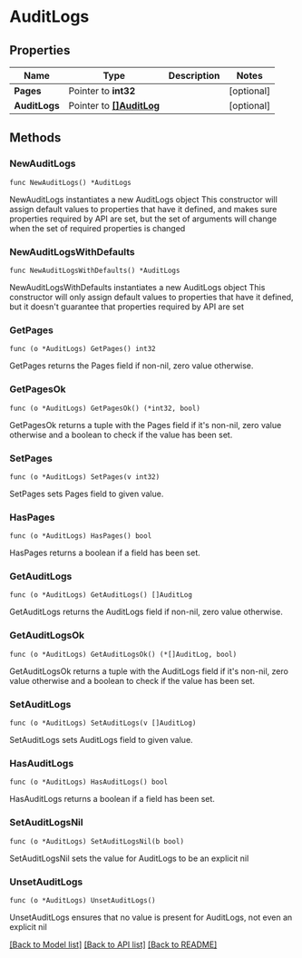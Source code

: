 # AuditLogs

## Properties

Name | Type | Description | Notes
------------ | ------------- | ------------- | -------------
**Pages** | Pointer to **int32** |  | [optional] 
**AuditLogs** | Pointer to [**[]AuditLog**](AuditLog.md) |  | [optional] 

## Methods

### NewAuditLogs

`func NewAuditLogs() *AuditLogs`

NewAuditLogs instantiates a new AuditLogs object
This constructor will assign default values to properties that have it defined,
and makes sure properties required by API are set, but the set of arguments
will change when the set of required properties is changed

### NewAuditLogsWithDefaults

`func NewAuditLogsWithDefaults() *AuditLogs`

NewAuditLogsWithDefaults instantiates a new AuditLogs object
This constructor will only assign default values to properties that have it defined,
but it doesn't guarantee that properties required by API are set

### GetPages

`func (o *AuditLogs) GetPages() int32`

GetPages returns the Pages field if non-nil, zero value otherwise.

### GetPagesOk

`func (o *AuditLogs) GetPagesOk() (*int32, bool)`

GetPagesOk returns a tuple with the Pages field if it's non-nil, zero value otherwise
and a boolean to check if the value has been set.

### SetPages

`func (o *AuditLogs) SetPages(v int32)`

SetPages sets Pages field to given value.

### HasPages

`func (o *AuditLogs) HasPages() bool`

HasPages returns a boolean if a field has been set.

### GetAuditLogs

`func (o *AuditLogs) GetAuditLogs() []AuditLog`

GetAuditLogs returns the AuditLogs field if non-nil, zero value otherwise.

### GetAuditLogsOk

`func (o *AuditLogs) GetAuditLogsOk() (*[]AuditLog, bool)`

GetAuditLogsOk returns a tuple with the AuditLogs field if it's non-nil, zero value otherwise
and a boolean to check if the value has been set.

### SetAuditLogs

`func (o *AuditLogs) SetAuditLogs(v []AuditLog)`

SetAuditLogs sets AuditLogs field to given value.

### HasAuditLogs

`func (o *AuditLogs) HasAuditLogs() bool`

HasAuditLogs returns a boolean if a field has been set.

### SetAuditLogsNil

`func (o *AuditLogs) SetAuditLogsNil(b bool)`

 SetAuditLogsNil sets the value for AuditLogs to be an explicit nil

### UnsetAuditLogs
`func (o *AuditLogs) UnsetAuditLogs()`

UnsetAuditLogs ensures that no value is present for AuditLogs, not even an explicit nil

[[Back to Model list]](../README.md#documentation-for-models) [[Back to API list]](../README.md#documentation-for-api-endpoints) [[Back to README]](../README.md)


